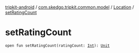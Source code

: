 [tripkit-android](../../index.md) / [com.skedgo.tripkit.common.model](../index.md) / [Location](index.md) / [setRatingCount](./set-rating-count.md)

# setRatingCount

`open fun setRatingCount(ratingCount: `[`Int`](https://kotlinlang.org/api/latest/jvm/stdlib/kotlin/-int/index.html)`): `[`Unit`](https://kotlinlang.org/api/latest/jvm/stdlib/kotlin/-unit/index.html)